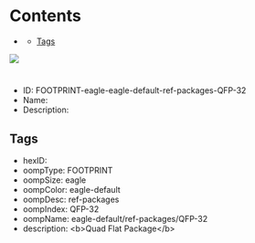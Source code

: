 



Contents
========

* [](#)
	* [Tags](#tags)
  
![][im]
# 

- ID: FOOTPRINT-eagle-eagle-default-ref-packages-QFP-32
- Name: 
- Description: 

## Tags

- hexID: 
- oompType: FOOTPRINT
- oompSize: eagle
- oompColor: eagle-default
- oompDesc: ref-packages
- oompIndex: QFP-32
- oompName: eagle-default/ref-packages/QFP-32
- description: &lt;b&gt;Quad Flat Package&lt;/b&gt;



[im]: image.png
